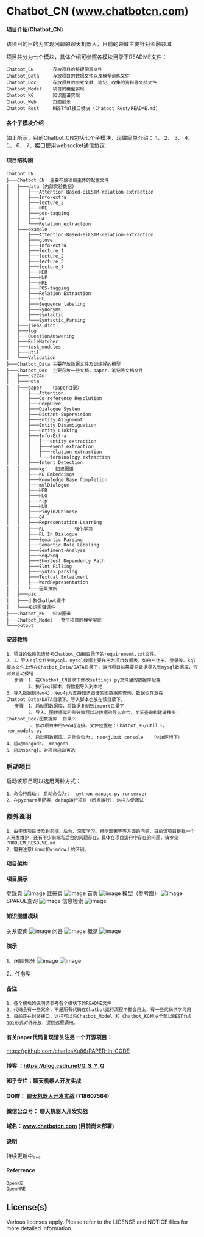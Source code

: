 # Chatbot_CN  (www.chatbotcn.com)

#### 项目介绍(Chatbot_CN)
该项目的目的为实现闲聊的聊天机器人，目前的领域主要针对金融领域

项目共分为七个模块，具体介绍可参照各模块目录下README文件：

    Chatbot_CN       存放项目的整理配置文件
    Chatbot_Data     存放项目的数据文件以及模型训练文件
    Chatbot_Doc      存放项目的参考文献、笔记、收集的资料等文档文件
    Chatbot_Model    项目的模型实现
    Chatbot_KG       知识图谱实现
    Chatbot_Web      页面展示
    Chatbot_Rest     RESTful接口模块 (Chatbot_Rest/README.md)

#### 各个子模块介绍
如上所示，目前Chatbot_CN包括七个子模块，现做简单介绍：
1、
2、
3、
4、
5、
6、
7、接口使用websocket通信协议

#### 项目结构图

```
Chatbot_CN
├───Chatbot_CN  主要存放项目主体的配置文件
│   ├───data (内部实验数据)
│   │   ├───Attention-Based-BiLSTM-relation-extraction
│   │   ├───Info-extra
│   │   ├───lecture_2
│   │   ├───NRE
│   │   ├───pos-tagging
│   │   ├───QA
│   │   └───Relation_extraction
│   ├───example
│   │   ├───Attention-Based-BiLSTM-relation-extraction
│   │   ├───glove
│   │   ├───Info-extra
│   │   ├───lecture_1
│   │   ├───lecture_2
│   │   ├───lecture_3
│   │   ├───lecture_4
│   │   ├───NER
│   │   ├───NLP
│   │   ├───NRE
│   │   ├───POS-tagging
│   │   ├───Relation Extraction
│   │   ├───RL
│   │   ├───Sequence_labeling
│   │   ├───Synonyms
│   │   ├───syntactic
│   │   └───Syntactic_Parsing
│   ├───jieba_dict
│   ├───log
│   ├───QuestionAnswering
│   ├───RuleMatcher
│   ├───task_modules
│   ├───util
│   └───Validation
├───Chatbot_Data 主要存放数据文件及训练好的模型
├───Chatbot_Doc  主要存放一些文档，paper，笔记等文档文件
│   ├───cs224n
│   ├───note
│   ├───paper   （paper目录）
│   │   ├───Attention
│   │   ├───Co-reference Resolution
│   │   ├───DeepDive
│   │   ├───Dialogue System
│   │   ├───Distant-Supervision
│   │   ├───Entity Alignment
│   │   ├───Entity Disambiguation
│   │   ├───Entity Linking
│   │   ├───Info-Extra
│   │   │   ├───entity extraction
│   │   │   ├───event extraction
│   │   │   ├───relation extraction
│   │   │   └───terminology extraction
│   │   ├───Intent Detection
│   │   ├───kg    知识图谱
│   │   ├───KG Embeddings
│   │   ├───Knowledge Base Completion
│   │   ├───mulDialogue
│   │   ├───NER
│   │   ├───NLG
│   │   ├───nlp
│   │   ├───NLU
│   │   ├───Pinyin2Chinese
│   │   ├───QA
│   │   ├───Representation-Learning
│   │   ├───RL           强化学习
│   │   ├───RL In Dialogue
│   │   ├───Semantic Parsing
│   │   ├───Semantic Role Labeling
│   │   ├───Sentiment-Analyse
│   │   ├───Seq2Seq
│   │   ├───Shortest Dependency Path
│   │   ├───Slot Filling
│   │   ├───Syntax parsing
│   │   ├───Textual Entailment
│   │   ├───WordRepresentation
│   │   └───因果推断
│   ├───pic
│   ├───小象Chatbot课件
│   └───知识图谱课件
├───Chatbot_KG   知识图谱
├───Chatbot_Model   整个项目的模型实现
└───output

```

#### 安装教程

    1、项目的依赖包请参考Chatbot_CN根目录下的requirement.txt文件。
    2、1、导入sql文件到mysql，mysql数据主要作用为项目数据表，如用户注册、登录等。sql脚本文件上传在Chatbot_Data/DATA目录下，运行项目前需要将数据导入到mysql数据库，否则会启动报错
       步骤：1、在Chatbot_CN目录下修改settings.py文件里的数据库配置
            2、执行sql脚本，将数据导入到本地
    3、导入数据到Neo4J，Neo4j为支持知识图谱的图数据库查询，数据也存放在Chatbot_Data/DATA目录下。导入脚本也放在该目录下。
       步骤：1、启动图数据库，将数据复制到import目录下
            2、导入。图数据库的部分教程以及数据的导入命令，关系查询构建请移步：Chatbot_Doc/图数据库  目录下
            3、修改项目中的Neo4j连接。文件位置在：Chatbot_KG/util下，neo_models.py
            4、启动图数据库。启动命令为： neo4j.bat console   （win环境下）
    4、启动mongodb。 mongodb
    5、启动sparql。对项目启动可选
    
### 启动项目

启动该项目可以选用两种方式：

    1、命令行启动： 启动命令为：  python manage.py runserver 
    2、在pycharm里配置，debug运行项目（断点运行），这样方便调试 
    
### 额外说明

    1、由于该项目涉及到前端、后台、深度学习、模型部署等等方面的问题，目前该项目是我一个人开发维护，还有不少前端和后台的问题存在，具体在项目运行中存在的问题，请参见PROBLEM_RESOLVE.md      
    2、需要注意Linux和window上的区别。
    
#### 项目架构


    
    
#### 項目展示
登錄頁
![image](Chatbot_Data/image/login.png)
註冊頁
![image](Chatbot_Data/image/register.png)
首页
![image](Chatbot_Data/image/main.png)
模型（参考图）
![image](Chatbot_Data/image/model.png)
SPARQL查询
![image](Chatbot_Data/image/sparql.png)
信息检索
![image](Chatbot_Data/image/信息检索.png)

#### 知识图谱模块
关系查询
![image](Chatbot_Data/image/关系查询.png)
问答
![image](Chatbot_Data/image/农业问答.png)
概览
![image](Chatbot_Data/image/知识图谱概览.png)

#### 演示
1、闲聊部分
![image](Chatbot_Data/image/chat_1.jpg)
![image](Chatbot_Data/image/chat_2.jpg)

2、任务型


#### 备注
    1、各个模块的说明请参考各个模块下的README文件
    2、代码会有一些冗余，不是所有代码在Chatbot运行流程中都会用上，有一些代码供学习用
    3、目前正在封装接口，这样可以将Chatbot_Model 和 Chatbot_KG模块全部以RESTful api形式对外开放，提供远程调用。



#### 有关paper代码复现请关注另一个开源项目：
https://github.com/charlesXu86/PAPER-In-CODE

#### 博客 ：https://blog.csdn.net/Q_S_Y_Q

#### 知乎专栏：聊天机器人开发实战

#### QQ群： [聊天机器人开发实战](点击链接加入群聊【聊天机器人开发实战】：https://jq.qq.com/?_wv=1027&k=5ypCd1S) (718607564)

#### 微信公众号： 聊天机器人开发实战

#### 域名：www.chatbotcn.com (目前尚未部署)

#### 说明
持续更新中。。。


#### Referrence
    OpenKE
    OpenNRE

License(s)
----------
Various licenses apply. Please refer to the LICENSE and NOTICE files for more
detailed information.